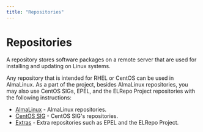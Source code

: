 ```yaml
---
title: "Repositories"
---
```


# Repositories

A repository stores software packages on a remote server that are used for installing and updating on Linux systems. 

Any repository that is intended for RHEL or CentOS can be used in AlmaLinux. As a part of the project, besides AlmaLinux repositories, you may also use CentOS SIGs, EPEL, and the ELRepo Project repositories
 with the following instructions:

* [AlmaLinux](/repos/AlmaLinux) - AlmaLinux repositories.
* [CentOS SIG](/repos/CentOS) - CentOS SIG's repositories. 
* [Extras](/repos/Extras) - Extra repositories such as EPEL and the ELRepo Project.
